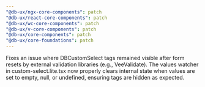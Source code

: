 ```yaml
---
"@db-ux/ngx-core-components": patch
"@db-ux/react-core-components": patch
"@db-ux/wc-core-components": patch
"@db-ux/v-core-components": patch
"@db-ux/core-components": patch
"@db-ux/core-foundations": patch
---
```


Fixes an issue where DBCustomSelect tags remained visible after
form resets by external validation libraries (e.g., VeeValidate).
The values watcher in custom-select.lite.tsx now properly clears
internal state when values are set to empty, null, or undefined, ensuring tags are hidden as expected.
